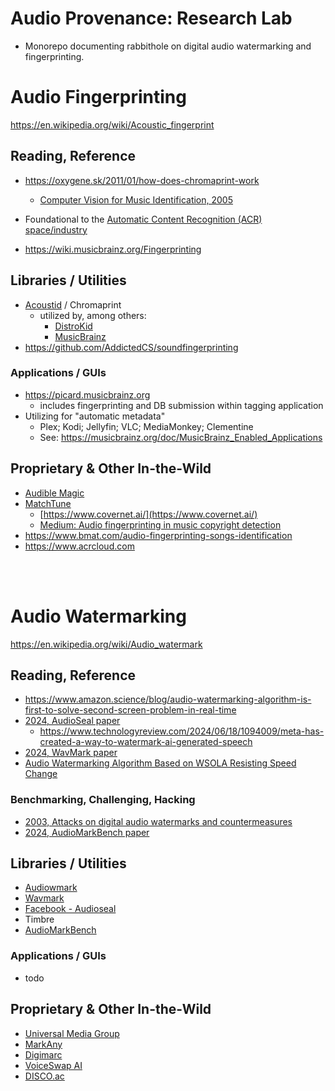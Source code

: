 # Audio Provenance: Research Lab

- Monorepo documenting rabbithole on digital audio watermarking and fingerprinting.


# Audio Fingerprinting

https://en.wikipedia.org/wiki/Acoustic_fingerprint

## Reading, Reference

- https://oxygene.sk/2011/01/how-does-chromaprint-work
    - [Computer Vision for Music Identification, 2005](https://dhoiem.cs.illinois.edu/publications/cvpr2005-mr.pdf)

- Foundational to the [Automatic Content Recognition (ACR) space/industry](https://en.wikipedia.org/wiki/Automatic_content_recognition)
- https://wiki.musicbrainz.org/Fingerprinting

## Libraries / Utilities

- [Acoustid](https://acoustid.org/) / Chromaprint
    - utilized by, among others:
        - [DistroKid](https://support.distrokid.com/hc/en-us/articles/360024829334-What-is-DistroLock)
        - [MusicBrainz](https://wiki.musicbrainz.org/AcoustID)
- https://github.com/AddictedCS/soundfingerprinting


### Applications / GUIs

- https://picard.musicbrainz.org
    - includes fingerprinting and DB submission within tagging application
- Utilizing for "automatic metadata"
    - Plex; Kodi; Jellyfin; VLC; MediaMonkey; Clementine
    - See: https://musicbrainz.org/doc/MusicBrainz_Enabled_Applications


## Proprietary & Other In-the-Wild

- [Audible Magic](https://www.audiblemagic.com/technology)
- [MatchTune](https://www.matchtune.com)
    - [https://www.covernet.ai/](https://www.covernet.ai/)
    - [Medium: Audio fingerprinting in music copyright detection](https://medium.com/@CoverNetAI/audio-fingerprinting-in-music-copyright-detection-advantages-limitations-e8879d715ff7)
- https://www.bmat.com/audio-fingerprinting-songs-identification
- https://www.acrcloud.com

<br>
<br>

# Audio Watermarking

https://en.wikipedia.org/wiki/Audio_watermark

## Reading, Reference

- https://www.amazon.science/blog/audio-watermarking-algorithm-is-first-to-solve-second-screen-problem-in-real-time
- [2024, AudioSeal paper](https://arxiv.org/pdf/2401.17264)
    - https://www.technologyreview.com/2024/06/18/1094009/meta-has-created-a-way-to-watermark-ai-generated-speech
- [2024, WavMark paper](https://arxiv.org/html/2308.12770v3)
- [Audio Watermarking Algorithm Based on WSOLA Resisting Speed Change](https://www.researchgate.net/publication/363937087_Audio_Watermarking_Algorithm_Based_on_WSOLA_Resisting_Speed_Change)


### Benchmarking, Challenging, Hacking

- [2003, Attacks on digital audio watermarks and countermeasures](https://ieeexplore.ieee.org/document/1233874)
- [2024, AudioMarkBench paper](https://arxiv.org/pdf/2406.06979)


## Libraries / Utilities

- [Audiowmark](https://github.com/swesterfeld/audiowmark) 
- [Wavmark](https://github.com/wavmark/wavmark)
- [Facebook - Audioseal](https://github.com/facebookresearch/audioseal)
- Timbre
- [AudioMarkBench](https://github.com/moyangkuo/AudioMarkBench)

### Applications / GUIs

- todo

## Proprietary & Other In-the-Wild

- [Universal Media Group](https://www.mattmontag.com/music/universals-audible-watermark)
- [MarkAny](https://en.markany.com)
- [Digimarc](https://www.digimarc.com/resources/case-studies/source-audio)
- [VoiceSwap AI](https://creati.ai/ai-tools/voice-swap-ai/)
- [DISCO.ac](https://help.disco.ac/articles/71674-watermarking-faq)